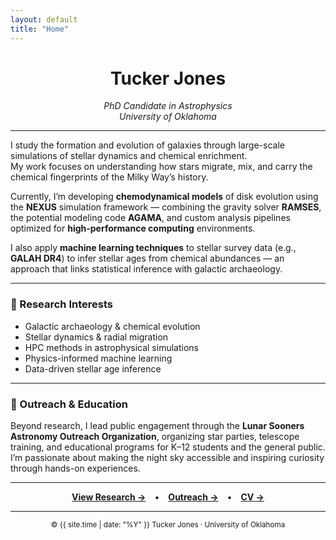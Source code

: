 ```yaml
---
layout: default
title: "Home"
---
```


<div align="center">

# **Tucker Jones**
_PhD Candidate in Astrophysics_  
_University of Oklahoma_

---

</div>

I study the formation and evolution of galaxies through large-scale simulations of stellar dynamics and chemical enrichment.  
My work focuses on understanding how stars migrate, mix, and carry the chemical fingerprints of the Milky Way’s history.

Currently, I’m developing **chemodynamical models** of disk evolution using the **NEXUS** simulation framework — combining the gravity solver **RAMSES**, the potential modeling code **AGAMA**, and custom analysis pipelines optimized for **high-performance computing** environments.

I also apply **machine learning techniques** to stellar survey data (e.g., **GALAH DR4**) to infer stellar ages from chemical abundances — an approach that links statistical inference with galactic archaeology.

---

### 🧠 Research Interests
- Galactic archaeology & chemical evolution  
- Stellar dynamics & radial migration  
- HPC methods in astrophysical simulations  
- Physics-informed machine learning  
- Data-driven stellar age inference  

---

### 🔭 Outreach & Education
Beyond research, I lead public engagement through the **Lunar Sooners Astronomy Outreach Organization**, organizing star parties, telescope training, and educational programs for K–12 students and the general public.  
I’m passionate about making the night sky accessible and inspiring curiosity through hands-on experiences.

---

<div align="center">

[**View Research →**](/research) • [**Outreach →**](/outreach) • [**CV →**](/cv)

</div>

---

<div align="center">
<sub>© {{ site.time | date: "%Y" }} Tucker Jones · University of Oklahoma</sub>
</div>
